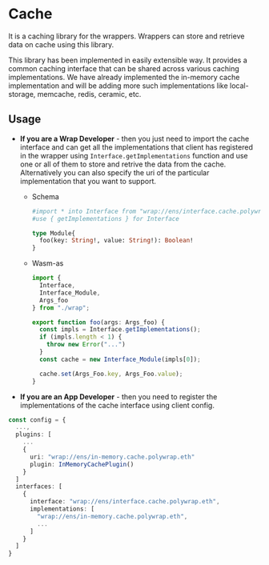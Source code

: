 # Cache
It is a caching library for the wrappers. Wrappers can store and retrieve data on cache using this library.

This library has been implemented in easily extensible way. It provides a common caching interface that can be shared across various caching implementations. We have already implemented the in-memory cache implementation and will be adding more such implementations like local-storage, memcache, redis, ceramic, etc.

## Usage

- **If you are a Wrap Developer** - then you just need to import the cache interface and can get all the implementations that client has registered in the wrapper using `Interface.getImplementations` function and use one or all of them to store and retrive the data from the cache. Alternatively you can also specify the uri of the particular implementation that you want to support.

  - Schema
    ```graphql
    #import * into Interface from "wrap://ens/interface.cache.polywrap.eth"
    #use { getImplementations } for Interface

    type Module{
      foo(key: String!, value: String!): Boolean!
    }
    ```
  
  - Wasm-as
    ```ts
    import { 
      Interface,
      Interface_Module,
      Args_foo 
    } from "./wrap";

    export function foo(args: Args_foo) {
      const impls = Interface.getImplementations();
      if (impls.length < 1) {
        throw new Error("...")
      }
      const cache = new Interface_Module(impls[0]);

      cache.set(Args_Foo.key, Args_Foo.value);
    }
    ```
  


- **If you are an App Developer** - then you need to register the implementations of the cache interface using client config.

```ts
const config = {
  ...,
  plugins: [
    ...
    {
      uri: "wrap://ens/in-memory.cache.polywrap.eth"
      plugin: InMemoryCachePlugin()
    }
  ]
  interfaces: [
    {
      interface: "wrap://ens/interface.cache.polywrap.eth",
      implementations: [
        "wrap://ens/in-memory.cache.polywrap.eth",
        ...
      ]
    }
  ]
}
```